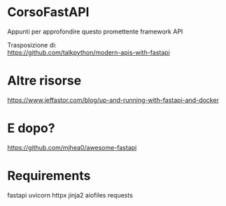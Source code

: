 # CorsoFastAPI

Appunti per approfondire questo promettente framework API

Trasposizione di:  
https://github.com/talkpython/modern-apis-with-fastapi

# Altre risorse

https://www.jeffastor.com/blog/up-and-running-with-fastapi-and-docker

# E dopo?

https://github.com/mjhea0/awesome-fastapi

# Requirements

fastapi
uvicorn
httpx
jinja2
aiofiles
requests